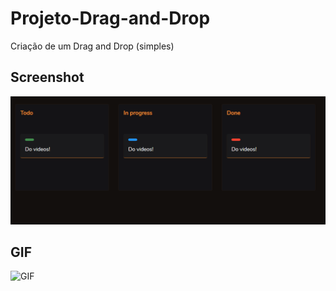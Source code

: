 # Projeto-Drag-and-Drop
Criação de um Drag and Drop (simples) 

## Screenshot

![home screen](Assets/img_Drag_Drop_finalizado.PNG)

## GIF

![GIF](Assets/Gif_da_aplicacao.gif)
